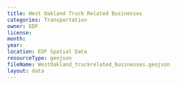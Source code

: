 ```yaml
---
title: West Oakland Truck Related Businesses
categories: Transportation
owner: EDF
license:
month:
year:
location: EDF Spatial Data
resourceType: geojson
fileName: WestOakland_truckrelated_businesses.geojson
layout: data
---
```

